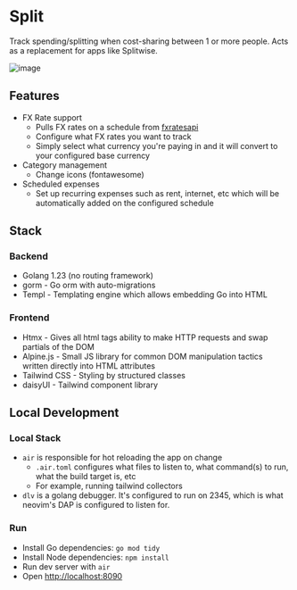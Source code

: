 # Split

Track spending/splitting when cost-sharing between 1 or more people.
Acts as a replacement for apps like Splitwise.

![image](https://github.com/user-attachments/assets/ed2c1c81-053d-46b3-9321-b7f5b21f96c1)

## Features

- FX Rate support
  - Pulls FX rates on a schedule from [fxratesapi](https://fxratesapi.com/)
  - Configure what FX rates you want to track
  - Simply select what currency you're paying in and it will convert to your configured base currency
- Category management
  - Change icons (fontawesome)
- Scheduled expenses
  - Set up recurring expenses such as rent, internet, etc which will be automatically added on the configured schedule

## Stack

### Backend

- Golang 1.23 (no routing framework)
- gorm - Go orm with auto-migrations
- Templ - Templating engine which allows embedding Go into HTML

### Frontend

- Htmx - Gives all html tags ability to make HTTP requests and swap partials of the DOM
- Alpine.js - Small JS library for common DOM manipulation tactics written directly into HTML attributes
- Tailwind CSS - Styling by structured classes
- daisyUI - Tailwind component library

## Local Development

### Local Stack

- `air` is responsible for hot reloading the app on change
  - `.air.toml` configures what files to listen to, what command(s) to run, what the build target is, etc
  - For example, running tailwind collectors
- `dlv` is a golang debugger. It's configured to run on 2345, which is what neovim's DAP is configured to listen for.

### Run

- Install Go dependencies: `go mod tidy`
- Install Node dependencies: `npm install`
- Run dev server with `air`
- Open <http://localhost:8090>
